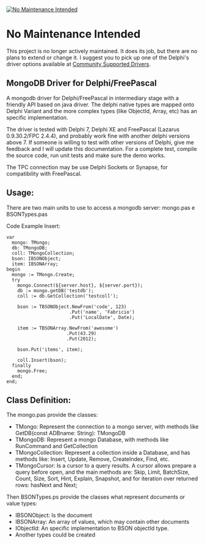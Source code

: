 [![No Maintenance Intended](http://unmaintained.tech/badge.svg)](http://unmaintained.tech/)

No Maintenance Intended
=======================

This project is no longer actively maintained. It does its job, but there are no plans to extend or change it. I suggest you to pick up one of the Delphi's driver options available at [Community Supported Drivers](https://docs.mongodb.com/ecosystem/drivers/community-supported-drivers).

MongoDB Driver for Delphi/FreePascal
-------------------------

A mongodb driver for Delphi/FreePascal in intermediary stage with a friendly API based on java driver.
The delphi native types are mapped onto Delphi Variant and the more complex types (like ObjectId, Array, etc) 
has an specific implementation.

The driver is tested with Delphi 7, Delphi XE and FreePascal (Lazarus 0.9.30.2/FPC 2.4.4), and probably work fine with another delphi versions above 7.
If someone is willing to test with other versions of Delphi, give me feedback and I will update this documentation. 
For a complete test, compile the source code, run unit tests and make sure the demo works.

The TPC connection may be use Delphi Sockets or Synapse, for compatibility with FreePascal.

Usage:
------
There are two main units to use to access a mongodb server: mongo.pas e BSONTypes.pas

Code Example Insert:

    var
      mongo: TMongo;
      db: TMongoDB;
      coll: TMongoCollection;
      bson: IBSONObject;
      item: IBSONArray;
    begin
      mongo := TMongo.Create;
      try
        mongo.Connect(${server.host}, ${server.port});
        db := mongo.getDB('testdb');
        coll := db.GetCollection('testcoll');
    
        bson := TBSONObject.NewFrom('code', 123)
                           .Put('name', 'Fabricio')
                           .Put('LocalDate', Date);
    
        item := TBSONArray.NewFrom('awesome')
                          .Put(43.29)
                          .Put(2012);
    
        bson.Put('items', item);
    
        coll.Insert(bson);
      finally
        mongo.Free;
      end;
    end;

Class Definition:
-----------------	
The mongo.pas provide the classes:
 - TMongo: Represent the connection to a mongo server, with methods like GetDB(const ADBname: String): TMongoDB
 - TMongoDB: Represent a mongo Database, with methods like RunCommand and GetCollection
 - TMongoCollection: Represent a collection inside a Database, and has methods like: Insert, Update, Remove, 
                     CreateIndex, Find, etc.
 - TMongoCursor: Is a cursor to a query results. A cursor allows prepare a query before open, and the main methods 
                 are: Skip, Limit, BatchSize, Count, Size, Sort, Hint, Explain, Snapshot, and for iteration over 
								 returned rows: hasNext and Next;

Then BSONTypes.ps provide the classes what represent documents or value types:
 - IBSONObject: Is the document
 - IBSONArray: An array of values, which may contain other documents 
 - IObjectId: An specific implementation to BSON objectId type.
 - Another types could be created				 
								   
